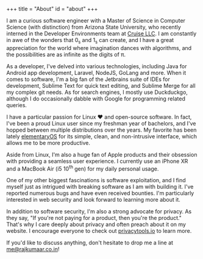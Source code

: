 +++
title = "About"
id = "about"
+++

I am a curious software engineer with a Master of Science in Computer Science (with distinction) from Arizona State University, who recently interned in the Developer Environments team at [Cruise LLC](https://getcruise.com). I am constantly in awe of the wonders that 0<sub>s</sub> and 1<sub>s</sub> can create, and I have a great appreciation for the world where imagination dances with algorithms, and the possibilities are as infinite as the digits of π.

As a developer, I've delved into various technologies, including Java for Android app development, Laravel, NodeJS, GoLang and more. When it comes to software, I'm a big fan of the Jetbrains suite of IDEs for development, Sublime Text for quick text editing, and Sublime Merge for all my complex git needs. As for search engines, I mostly use Duckduckgo, although I do occasionally dabble with Google for programming related queries.

I have a particular passion for Linux &hearts; and open-source software. In fact, I've been a proud Linux user since my freshman year of bachelors, and I've hopped between multiple distributions over the years. My favorite has been lately [elementaryOS](https://elementary.io) for its simple, clean, and non-intrusive interface, which allows me to be more productive.

Aside from Linux, I'm also a huge fan of Apple products and their obsession with providing a seamless user experience. I currently use an iPhone XR and a MacBook Air (i5 10<sup>th</sup> gen) for my daily personal usage.

One of my other biggest fascinations is software exploitation, and I find myself just as intrigued with breaking software as I am with building it. I've reported numerous bugs and have even received bounties. I'm particularly interested in web security and look forward to learning more about it.

In addition to software security, I'm also a strong advocate for privacy. As they say, "If you're not paying for a product, then you're the product." That's why I care deeply about privacy and often preach about it on my website. I encourage everyone to check out [privacytools.io](https://privacytools.io) to learn more.

If you'd like to discuss anything, don't hesitate to drop me a line at [me@rajkumaar.co.in](mailto:me@rajkumaar.co.in)!